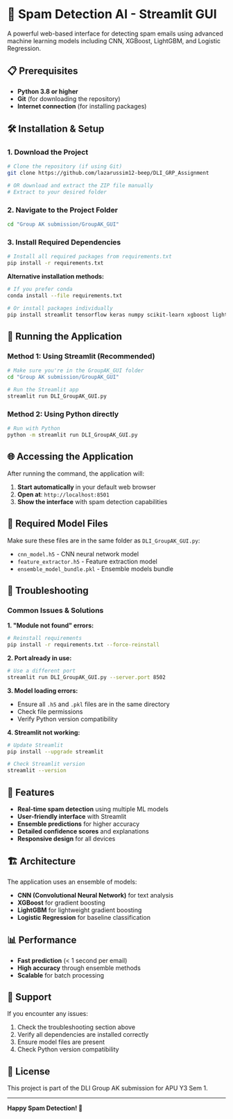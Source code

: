 # 🚀 Spam Detection AI - Streamlit GUI

A powerful web-based interface for detecting spam emails using advanced machine learning models including CNN, XGBoost, LightGBM, and Logistic Regression.

## 📋 Prerequisites

- **Python 3.8 or higher**
- **Git** (for downloading the repository)
- **Internet connection** (for installing packages)

## 🛠️ Installation & Setup

### 1. Download the Project

```bash
# Clone the repository (if using Git)
git clone https://github.com/lazarussim12-beep/DLI_GRP_Assignment

# OR download and extract the ZIP file manually
# Extract to your desired folder
```

### 2. Navigate to the Project Folder

```bash
cd "Group AK submission/GroupAK_GUI"
```

### 3. Install Required Dependencies

```bash
# Install all required packages from requirements.txt
pip install -r requirements.txt
```

**Alternative installation methods:**

```bash
# If you prefer conda
conda install --file requirements.txt

# Or install packages individually
pip install streamlit tensorflow keras numpy scikit-learn xgboost lightgbm pandas plotly regex
```

## 🚀 Running the Application

### Method 1: Using Streamlit (Recommended)

```bash
# Make sure you're in the GroupAK_GUI folder
cd "Group AK submission/GroupAK_GUI"

# Run the Streamlit app
streamlit run DLI_GroupAK_GUI.py
```

### Method 2: Using Python directly

```bash
# Run with Python
python -m streamlit run DLI_GroupAK_GUI.py
```

## 🌐 Accessing the Application

After running the command, the application will:
1. **Start automatically** in your default web browser
2. **Open at**: `http://localhost:8501`
3. **Show the interface** with spam detection capabilities

## 📁 Required Model Files

Make sure these files are in the same folder as `DLI_GroupAK_GUI.py`:
- `cnn_model.h5` - CNN neural network model
- `feature_extractor.h5` - Feature extraction model
- `ensemble_model_bundle.pkl` - Ensemble models bundle

## 🔧 Troubleshooting

### Common Issues & Solutions

**1. "Module not found" errors:**
```bash
# Reinstall requirements
pip install -r requirements.txt --force-reinstall
```

**2. Port already in use:**
```bash
# Use a different port
streamlit run DLI_GroupAK_GUI.py --server.port 8502
```

**3. Model loading errors:**
- Ensure all `.h5` and `.pkl` files are in the same directory
- Check file permissions
- Verify Python version compatibility

**4. Streamlit not working:**
```bash
# Update Streamlit
pip install --upgrade streamlit

# Check Streamlit version
streamlit --version
```

## 📱 Features

- **Real-time spam detection** using multiple ML models
- **User-friendly interface** with Streamlit
- **Ensemble predictions** for higher accuracy
- **Detailed confidence scores** and explanations
- **Responsive design** for all devices

## 🏗️ Architecture

The application uses an ensemble of models:
- **CNN (Convolutional Neural Network)** for text analysis
- **XGBoost** for gradient boosting
- **LightGBM** for lightweight gradient boosting
- **Logistic Regression** for baseline classification

## 📊 Performance

- **Fast prediction** (< 1 second per email)
- **High accuracy** through ensemble methods
- **Scalable** for batch processing

## 🤝 Support

If you encounter any issues:
1. Check the troubleshooting section above
2. Verify all dependencies are installed correctly
3. Ensure model files are present
4. Check Python version compatibility

## 📝 License

This project is part of the DLI Group AK submission for APU Y3 Sem 1.

---

**Happy Spam Detection! 🎯**
